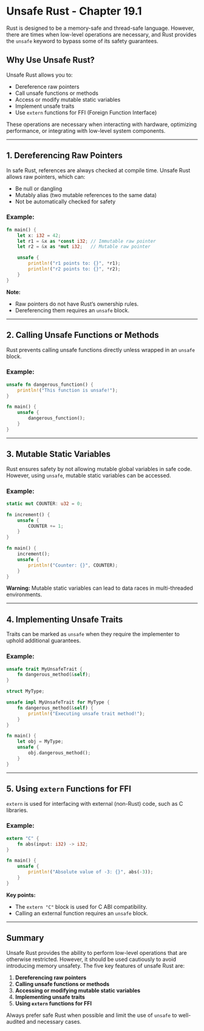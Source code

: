 # Unsafe Rust - Chapter 19.1

Rust is designed to be a memory-safe and thread-safe language. However, there are times when low-level operations are necessary, and Rust provides the `unsafe` keyword to bypass some of its safety guarantees.

## Why Use Unsafe Rust?
Unsafe Rust allows you to:
- Dereference raw pointers
- Call unsafe functions or methods
- Access or modify mutable static variables
- Implement unsafe traits
- Use `extern` functions for FFI (Foreign Function Interface)

These operations are necessary when interacting with hardware, optimizing performance, or integrating with low-level system components.

---

## 1. Dereferencing Raw Pointers

In safe Rust, references are always checked at compile time. Unsafe Rust allows raw pointers, which can:
- Be null or dangling
- Mutably alias (two mutable references to the same data)
- Not be automatically checked for safety

### Example:
```rust
fn main() {
    let x: i32 = 42;
    let r1 = &x as *const i32; // Immutable raw pointer
    let r2 = &x as *mut i32;   // Mutable raw pointer

    unsafe {
        println!("r1 points to: {}", *r1);
        println!("r2 points to: {}", *r2);
    }
}
```

**Note:**
- Raw pointers do not have Rust’s ownership rules.
- Dereferencing them requires an `unsafe` block.

---

## 2. Calling Unsafe Functions or Methods

Rust prevents calling unsafe functions directly unless wrapped in an `unsafe` block.

### Example:
```rust
unsafe fn dangerous_function() {
    println!("This function is unsafe!");
}

fn main() {
    unsafe {
        dangerous_function();
    }
}
```

---

## 3. Mutable Static Variables

Rust ensures safety by not allowing mutable global variables in safe code. However, using `unsafe`, mutable static variables can be accessed.

### Example:
```rust
static mut COUNTER: u32 = 0;

fn increment() {
    unsafe {
        COUNTER += 1;
    }
}

fn main() {
    increment();
    unsafe {
        println!("Counter: {}", COUNTER);
    }
}
```

**Warning:** Mutable static variables can lead to data races in multi-threaded environments.

---

## 4. Implementing Unsafe Traits

Traits can be marked as `unsafe` when they require the implementer to uphold additional guarantees.

### Example:
```rust
unsafe trait MyUnsafeTrait {
    fn dangerous_method(&self);
}

struct MyType;

unsafe impl MyUnsafeTrait for MyType {
    fn dangerous_method(&self) {
        println!("Executing unsafe trait method!");
    }
}

fn main() {
    let obj = MyType;
    unsafe {
        obj.dangerous_method();
    }
}
```

---

## 5. Using `extern` Functions for FFI

`extern` is used for interfacing with external (non-Rust) code, such as C libraries.

### Example:
```rust
extern "C" {
    fn abs(input: i32) -> i32;
}

fn main() {
    unsafe {
        println!("Absolute value of -3: {}", abs(-3));
    }
}
```

**Key points:**
- The `extern "C"` block is used for C ABI compatibility.
- Calling an external function requires an `unsafe` block.

---

## Summary

Unsafe Rust provides the ability to perform low-level operations that are otherwise restricted. However, it should be used cautiously to avoid introducing memory unsafety. The five key features of unsafe Rust are:

1. **Dereferencing raw pointers**
2. **Calling unsafe functions or methods**
3. **Accessing or modifying mutable static variables**
4. **Implementing unsafe traits**
5. **Using `extern` functions for FFI**

Always prefer safe Rust when possible and limit the use of `unsafe` to well-audited and necessary cases.
